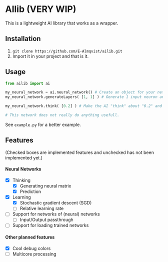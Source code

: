 # AIlib (VERY WIP)
This is a lightweight AI library that works as a wrapper. 

## Installation
 1. `git clone https://github.com/E-Almqvist/ailib.git`
 2. Import it in your project and that is it.
 
## Usage
``` python
from ailib import ai

my_neural_network = ai.neural_network() # Create an object for your network
my_neural_network.generateLayers( [1, 1] ) # Generate 1 input neuron and 1 output neuron.

my_neural_network.think( [0.2] ) # Make the AI "think" about "0.2" and it will give out 1 output.

# This network does not really do anything usefull. 
```
See `example.py` for a better example.

## Features
(Checked boxes are implemented features and unchecked has not been implemented yet.)

#### Neural Networks
- [x] Thinking
	- [x] Generating neural matrix
	- [x] Prediction
- [x] Learning
	- [x] Stochastic gradient descent (SGD)
	- [ ] Relative learning rate
- [ ] Support for networks of (neural) networks
	- [ ] Input/Output passthrough
- [ ] Support for loading trained networks

#### Other planned features
- [x] Cool debug colors
- [ ] Multicore processing
